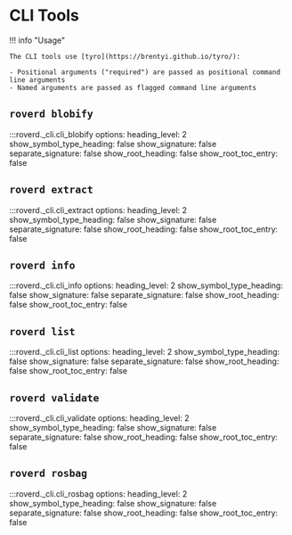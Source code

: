 # CLI Tools

!!! info "Usage"

    The CLI tools use [tyro](https://brentyi.github.io/tyro/):
    
    - Positional arguments ("required") are passed as positional command line arguments
    - Named arguments are passed as flagged command line arguments

## `roverd blobify`

:::roverd._cli.cli_blobify
    options:
        heading_level: 2
        show_symbol_type_heading: false
        show_signature: false
        separate_signature: false
        show_root_heading: false
        show_root_toc_entry: false


## `roverd extract`

:::roverd._cli.cli_extract
    options:
        heading_level: 2
        show_symbol_type_heading: false
        show_signature: false
        separate_signature: false
        show_root_heading: false
        show_root_toc_entry: false

## `roverd info`

:::roverd._cli.cli_info
    options:
        heading_level: 2
        show_symbol_type_heading: false
        show_signature: false
        separate_signature: false
        show_root_heading: false
        show_root_toc_entry: false

## `roverd list`

:::roverd._cli.cli_list
    options:
        heading_level: 2
        show_symbol_type_heading: false
        show_signature: false
        separate_signature: false
        show_root_heading: false
        show_root_toc_entry: false

## `roverd validate`

:::roverd._cli.cli_validate
    options:
        heading_level: 2
        show_symbol_type_heading: false
        show_signature: false
        separate_signature: false
        show_root_heading: false
        show_root_toc_entry: false

## `roverd rosbag`

:::roverd._cli.cli_rosbag
    options:
        heading_level: 2
        show_symbol_type_heading: false
        show_signature: false
        separate_signature: false
        show_root_heading: false
        show_root_toc_entry: false
